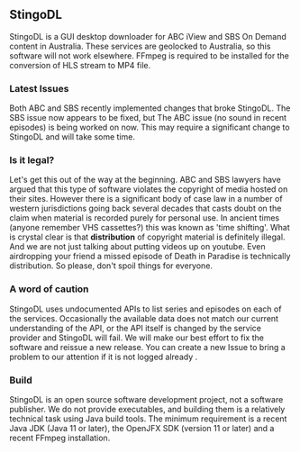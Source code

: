 ## StingoDL
StingoDL is a GUI desktop downloader for ABC iView and SBS On Demand content in Australia. These services are geolocked to Australia, so this software will not work elsewhere.
FFmpeg is required to be installed for the conversion of HLS stream to MP4 file.
### Latest Issues
Both ABC and SBS recently implemented changes that broke StingoDL. The SBS issue now appears to be fixed, but The ABC issue (no sound in recent episodes) is being worked on now. This may require a significant change to StingoDL and will take some time.
### Is it legal?
Let's get this out of the way at the beginning. ABC and SBS lawyers have argued that this type of software violates the copyright of media hosted on their sites. However there is a significant body of case law in a number of western jurisdictions going back several decades that casts doubt on the claim when material is recorded purely for personal use. In ancient times (anyone remember VHS cassettes?) this was known as 'time shifting'. What is crystal clear is that **distribution** of copyright material is definitely illegal. And we are not just talking about putting videos up on youtube. Even airdropping your friend a missed episode of Death in Paradise is technically distribution. So please, don't spoil things for everyone.
### A word of caution
StingoDL uses undocumented APIs to list series and episodes on each of the services. Occasionally the available data does not match our current understanding of the API, or the API itself is changed by the service provider and StingoDL will fail. We will make our best effort to fix the software and reissue a new release. You can create a new Issue to bring a problem to our attention if it is not logged already .
### Build
StingoDL is an open source software development project, not a software publisher. We do not provide executables, and building them is a relatively technical task using Java build tools. The minimum requirement is a recent Java JDK (Java 11 or later), the OpenJFX SDK (version 11 or later) and a recent FFmpeg installation.
